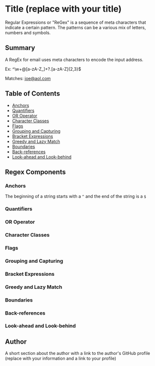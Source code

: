 # Title (replace with your title)

Regular Expressions or "ReGex" is a sequence of meta characters that indicate a certain pattern. The patterns can be a various mix of letters, numbers and symbols.

## Summary

A RegEx for email uses meta characters to encode the input address.

Ex: ^\w+@[a-zA-Z_]+?\.[a-zA-Z]{2,3}$

Matches: joe@aol.com

## Table of Contents

- [Anchors](#anchors)
- [Quantifiers](#quantifiers)
- [OR Operator](#or-operator)
- [Character Classes](#character-classes)
- [Flags](#flags)
- [Grouping and Capturing](#grouping-and-capturing)
- [Bracket Expressions](#bracket-expressions)
- [Greedy and Lazy Match](#greedy-and-lazy-match)
- [Boundaries](#boundaries)
- [Back-references](#back-references)
- [Look-ahead and Look-behind](#look-ahead-and-look-behind)

## Regex Components

### Anchors
The beginning of a string starts with a <code>^</code> and the end of the string is a <code>$</code>
### Quantifiers

### OR Operator

### Character Classes

### Flags

### Grouping and Capturing

### Bracket Expressions

### Greedy and Lazy Match

### Boundaries

### Back-references

### Look-ahead and Look-behind

## Author

A short section about the author with a link to the author's GitHub profile (replace with your information and a link to your profile)

